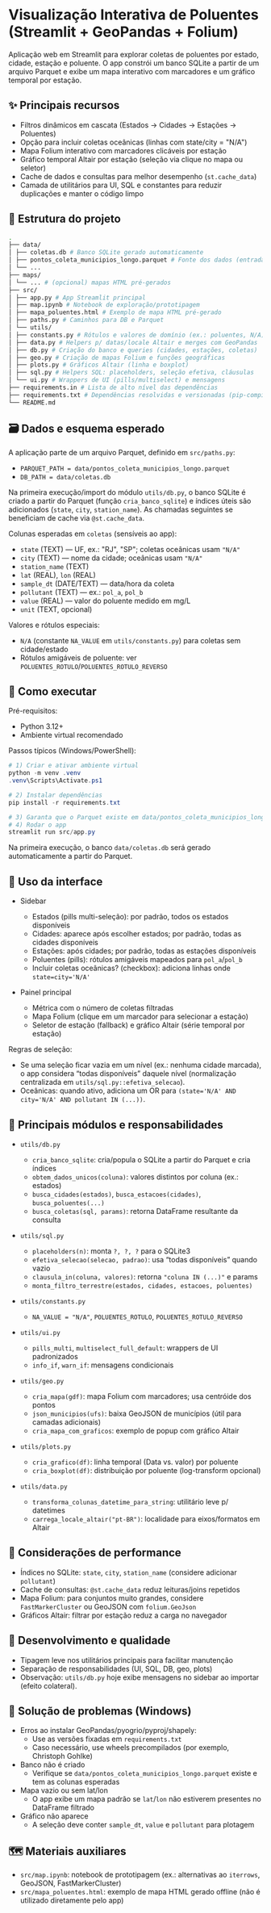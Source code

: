 # Visualização Interativa de Poluentes (Streamlit + GeoPandas + Folium)

Aplicação web em Streamlit para explorar coletas de poluentes por estado, cidade, estação e poluente. O app constrói um banco SQLite a partir de um arquivo Parquet e exibe um mapa interativo com marcadores e um gráfico temporal por estação.

## ✨ Principais recursos

- Filtros dinâmicos em cascata (Estados → Cidades → Estações → Poluentes)
- Opção para incluir coletas oceânicas (linhas com state/city = "N/A")
- Mapa Folium interativo com marcadores clicáveis por estação
- Gráfico temporal Altair por estação (seleção via clique no mapa ou seletor)
- Cache de dados e consultas para melhor desempenho (`st.cache_data`)
- Camada de utilitários para UI, SQL e constantes para reduzir duplicações e manter o código limpo

## 📁 Estrutura do projeto

```bash
.
├── data/
│ ├── coletas.db # Banco SQLite gerado automaticamente
│ ├── pontos_coleta_municipios_longo.parquet # Fonte dos dados (entrada)
│ └── ...
├── maps/
│ └── ... # (opcional) mapas HTML pré-gerados
├── src/
│ ├── app.py # App Streamlit principal
│ ├── map.ipynb # Notebook de exploração/prototipagem
│ ├── mapa_poluentes.html # Exemplo de mapa HTML pré-gerado
│ ├── paths.py # Caminhos para DB e Parquet
│ └── utils/
│ ├── constants.py # Rótulos e valores de domínio (ex.: poluentes, N/A)
│ ├── data.py # Helpers p/ datas/locale Altair e merges com GeoPandas
│ ├── db.py # Criação do banco e queries (cidades, estações, coletas)
│ ├── geo.py # Criação de mapas Folium e funções geográficas
│ ├── plots.py # Gráficos Altair (linha e boxplot)
│ ├── sql.py # Helpers SQL: placeholders, seleção efetiva, cláusulas
│ └── ui.py # Wrappers de UI (pills/multiselect) e mensagens
├── requirements.in # Lista de alto nível das dependências
├── requirements.txt # Dependências resolvidas e versionadas (pip-compile)
└── README.md

```

## 🗃️ Dados e esquema esperado

A aplicação parte de um arquivo Parquet, definido em `src/paths.py`:

- `PARQUET_PATH = data/pontos_coleta_municipios_longo.parquet`
- `DB_PATH = data/coletas.db`

Na primeira execução/import do módulo `utils/db.py`, o banco SQLite é criado a partir do Parquet (função `cria_banco_sqlite`) e índices úteis são adicionados (`state`, `city`, `station_name`). As chamadas seguintes se beneficiam de cache via `@st.cache_data`.

Colunas esperadas em `coletas` (sensíveis ao app):

- `state` (TEXT) — UF, ex.: "RJ", "SP"; coletas oceânicas usam `"N/A"`
- `city` (TEXT) — nome da cidade; oceânicas usam `"N/A"`
- `station_name` (TEXT)
- `lat` (REAL), `lon` (REAL)
- `sample_dt` (DATE/TEXT) — data/hora da coleta
- `pollutant` (TEXT) — ex.: `pol_a`, `pol_b`
- `value` (REAL) — valor do poluente medido em mg/L
- `unit` (TEXT, opcional)

Valores e rótulos especiais:

- `N/A` (constante `NA_VALUE` em `utils/constants.py`) para coletas sem cidade/estado
- Rótulos amigáveis de poluente: ver `POLUENTES_ROTULO`/`POLUENTES_ROTULO_REVERSO`

## 🚀 Como executar

Pré-requisitos:

- Python 3.12+
- Ambiente virtual recomendado

Passos típicos (Windows/PowerShell):

```powershell
# 1) Criar e ativar ambiente virtual
python -m venv .venv
.venv\Scripts\Activate.ps1

# 2) Instalar dependências
pip install -r requirements.txt

# 3) Garanta que o Parquet existe em data/pontos_coleta_municipios_longo.parquet
# 4) Rodar o app
streamlit run src/app.py
```

Na primeira execução, o banco `data/coletas.db` será gerado automaticamente a partir do Parquet.

## 🧭 Uso da interface

- Sidebar

  - Estados (pills multi-seleção): por padrão, todos os estados disponíveis
  - Cidades: aparece após escolher estados; por padrão, todas as cidades disponíveis
  - Estações: após cidades; por padrão, todas as estações disponíveis
  - Poluentes (pills): rótulos amigáveis mapeados para `pol_a`/`pol_b`
  - Incluir coletas oceânicas? (checkbox): adiciona linhas onde `state=city='N/A'`

- Painel principal
  - Métrica com o número de coletas filtradas
  - Mapa Folium (clique em um marcador para selecionar a estação)
  - Seletor de estação (fallback) e gráfico Altair (série temporal por estação)

Regras de seleção:

- Se uma seleção ficar vazia em um nível (ex.: nenhuma cidade marcada), o app considera “todas disponíveis” daquele nível (normalização centralizada em `utils/sql.py::efetiva_selecao`).
- Oceânicas: quando ativo, adiciona um OR para `(state='N/A' AND city='N/A' AND pollutant IN (...))`.

## 🧩 Principais módulos e responsabilidades

- `utils/db.py`

  - `cria_banco_sqlite`: cria/popula o SQLite a partir do Parquet e cria índices
  - `obtem_dados_unicos(coluna)`: valores distintos por coluna (ex.: estados)
  - `busca_cidades(estados)`, `busca_estacoes(cidades)`, `busca_poluentes(...)`
  - `busca_coletas(sql, params)`: retorna DataFrame resultante da consulta

- `utils/sql.py`

  - `placeholders(n)`: monta `?, ?, ?` para o SQLite3
  - `efetiva_selecao(selecao, padrao)`: usa “todas disponíveis” quando vazio
  - `clausula_in(coluna, valores)`: retorna `"coluna IN (...)"` e params
  - `monta_filtro_terrestre(estados, cidades, estacoes, poluentes)`

- `utils/constants.py`

  - `NA_VALUE = "N/A"`, `POLUENTES_ROTULO`, `POLUENTES_ROTULO_REVERSO`

- `utils/ui.py`

  - `pills_multi`, `multiselect_full_default`: wrappers de UI padronizados
  - `info_if`, `warn_if`: mensagens condicionais

- `utils/geo.py`

  - `cria_mapa(gdf)`: mapa Folium com marcadores; usa centróide dos pontos
  - `json_municipios(ufs)`: baixa GeoJSON de municípios (útil para camadas adicionais)
  - `cria_mapa_com_graficos`: exemplo de popup com gráfico Altair

- `utils/plots.py`

  - `cria_grafico(df)`: linha temporal (Data vs. valor) por poluente
  - `cria_boxplot(df)`: distribuição por poluente (log-transform opcional)

- `utils/data.py`
  - `transforma_colunas_datetime_para_string`: utilitário leve p/ datetimes
  - `carrega_locale_altair("pt-BR")`: localidade para eixos/formatos em Altair

## 🔧 Considerações de performance

- Índices no SQLite: `state`, `city`, `station_name` (considere adicionar `pollutant`)
- Cache de consultas: `@st.cache_data` reduz leituras/joins repetidos
- Mapa Folium: para conjuntos muito grandes, considere `FastMarkerCluster` ou GeoJSON com `folium.GeoJson`
- Gráficos Altair: filtrar por estação reduz a carga no navegador

## 🧪 Desenvolvimento e qualidade

- Tipagem leve nos utilitários principais para facilitar manutenção
- Separação de responsabilidades (UI, SQL, DB, geo, plots)
- Observação: `utils/db.py` hoje exibe mensagens no sidebar ao importar (efeito colateral).

## 🐛 Solução de problemas (Windows)

- Erros ao instalar GeoPandas/pyogrio/pyproj/shapely:
  - Use as versões fixadas em `requirements.txt`
  - Caso necessário, use wheels precompilados (por exemplo, Christoph Gohlke)
- Banco não é criado
  - Verifique se `data/pontos_coleta_municipios_longo.parquet` existe e tem as colunas esperadas
- Mapa vazio ou sem lat/lon
  - O app exibe um mapa padrão se `lat`/`lon` não estiverem presentes no DataFrame filtrado
- Gráfico não aparece
  - A seleção deve conter `sample_dt`, `value` e `pollutant` para plotagem

## 🗺️ Materiais auxiliares

- `src/map.ipynb`: notebook de prototipagem (ex.: alternativas ao `iterrows`, GeoJSON, FastMarkerCluster)
- `src/mapa_poluentes.html`: exemplo de mapa HTML gerado offline (não é utilizado diretamente pelo app)
